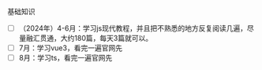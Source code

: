 基础知识
- [ ] （2024年）4-6月：学习js现代教程，并且把不熟悉的地方反复阅读几遍，尽量融汇贯通，大约180篇，每天3篇就可以。
- [ ] 7月：学习vue3，看完一遍官网先
- [ ] 8月：学习ts，看完一遍官网先